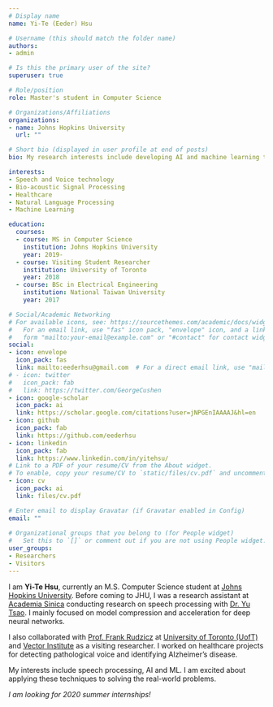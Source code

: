 ```yaml
---
# Display name
name: Yi-Te (Eeder) Hsu

# Username (this should match the folder name)
authors:
- admin

# Is this the primary user of the site?
superuser: true

# Role/position
role: Master's student in Computer Science

# Organizations/Affiliations
organizations:
- name: Johns Hopkins University
  url: ""

# Short bio (displayed in user profile at end of posts)
bio: My research interests include developing AI and machine learning techniques to provide better healthcare system.

interests:
- Speech and Voice technology
- Bio-acoustic Signal Processing
- Healthcare
- Natural Language Processing
- Machine Learning

education:
  courses:
  - course: MS in Computer Science
    institution: Johns Hopkins University
    year: 2019-
  - course: Visiting Student Researcher
    institution: University of Toronto
    year: 2018
  - course: BSc in Electrical Engineering
    institution: National Taiwan University
    year: 2017

# Social/Academic Networking
# For available icons, see: https://sourcethemes.com/academic/docs/widgets/#icons
#   For an email link, use "fas" icon pack, "envelope" icon, and a link in the
#   form "mailto:your-email@example.com" or "#contact" for contact widget.
social:
- icon: envelope
  icon_pack: fas
  link: mailto:eederhsu@gmail.com  # For a direct email link, use "mailto:eederhsu@gmail.com".
# - icon: twitter
#   icon_pack: fab
#   link: https://twitter.com/GeorgeCushen
- icon: google-scholar
  icon_pack: ai
  link: https://scholar.google.com/citations?user=jNPGEnIAAAAJ&hl=en
- icon: github
  icon_pack: fab
  link: https://github.com/eederhsu
- icon: linkedin
  icon_pack: fab
  link: https://www.linkedin.com/in/yitehsu/
# Link to a PDF of your resume/CV from the About widget.
# To enable, copy your resume/CV to `static/files/cv.pdf` and uncomment the lines below.  
- icon: cv
  icon_pack: ai
  link: files/cv.pdf

# Enter email to display Gravatar (if Gravatar enabled in Config)
email: ""
  
# Organizational groups that you belong to (for People widget)
#   Set this to `[]` or comment out if you are not using People widget.  
user_groups:
- Researchers
- Visitors
---
```


I am **Yi-Te Hsu**, currently an M.S. Computer Science student at [Johns Hopkins University](https://www.jhu.edu/). 
Before coming to JHU, I was a research assistant at [Academia Sinica](https://www.sinica.edu.tw/en) conducting research on speech processing with [Dr. Yu Tsao](https://www.citi.sinica.edu.tw/pages/yu.tsao/index_en.html). I mainly focused on model compression and acceleration for deep neural networks. 

I also collaborated with [Prof. Frank Rudzicz](http://www.cs.toronto.edu/~frank/index.html) at [University of Toronto (UofT)](https://www.utoronto.ca/) and [Vector Institute](https://vectorinstitute.ai/) as a visiting researcher. I worked on healthcare projects for detecting pathological voice and identifying Alzheimer’s disease. 

My interests include speech processing, AI and ML. I am excited about applying these techniques to solving the real-world problems.



*I am looking for 2020 summer internships!*
